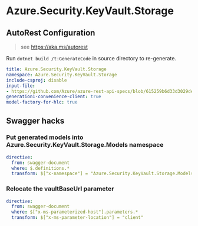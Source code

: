 # Azure.Security.KeyVault.Storage

## AutoRest Configuration

> see https://aka.ms/autorest

Run `dotnet build /t:GenerateCode` in source directory to re-generate.

``` yaml
title: Azure.Security.KeyVault.Storage
namespace: Azure.Security.KeyVault.Storage
include-csproj: disable
input-file:
- https://github.com/Azure/azure-rest-api-specs/blob/615259b6d33d3029de2d6e403ffe0c12776da1d4/specification/keyvault/data-plane/Microsoft.KeyVault/stable/7.1/storage.json
generation1-convenience-client: true
model-factory-for-hlc: true
```

## Swagger hacks

### Put generated models into Azure.Security.KeyVault.Storage.Models namespace

```yaml
directive:
  from: swagger-document
  where: $.definitions.*
  transform: $["x-namespace"] = "Azure.Security.KeyVault.Storage.Models"
```

### Relocate the vaultBaseUrl parameter

```yaml
directive:
  from: swagger-document
  where: $["x-ms-parameterized-host"].parameters.*
  transform: $["x-ms-parameter-location"] = "client"
```
